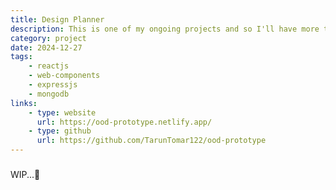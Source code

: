 ```yaml
---
title: Design Planner
description: This is one of my ongoing projects and so I'll have more to write about it when it's done lol. 
category: project
date: 2024-12-27
tags: 
    - reactjs
    - web-components
    - expressjs
    - mongodb
links:
    - type: website
      url: https://ood-prototype.netlify.app/
    - type: github
      url: https://github.com/TarunTomar122/ood-prototype
---
```


###

WIP...🚧
